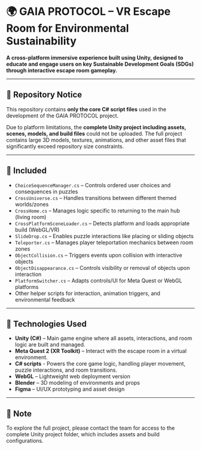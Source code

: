 # 🌍 GAIA PROTOCOL – VR Escape Room for Environmental Sustainability

**A cross-platform immersive experience built using Unity, designed to educate and engage users on key Sustainable Development Goals (SDGs) through interactive escape room gameplay.**

---

## 📁 Repository Notice

This repository contains **only the core C# script files** used in the development of the GAIA PROTOCOL project.

Due to platform limitations, the **complete Unity project including assets, scenes, models, and build files** could not be uploaded. The full project contains large 3D models, textures, animations, and other asset files that significantly exceed repository size constraints.

---

## 📂 Included

- `ChoiceSequenceManager.cs` – Controls ordered user choices and consequences in puzzles  
- `CrossUniverse.cs` – Handles transitions between different themed worlds/zones  
- `CrossHome.cs` – Manages logic specific to returning to the main hub (living room) 
- `CrossPlatformSceneLoader.cs` – Detects platform and loads appropriate build (WebGL/VR)  
- `SlideDrop.cs` – Enables puzzle interactions like placing or sliding objects  
- `Teleporter.cs` – Manages player teleportation mechanics between room zones  
- `ObjectCollision.cs` – Triggers events upon collision with interactive objects  
- `ObjectDisappearance.cs` – Controls visibility or removal of objects upon interaction  
- `PlatformSwitcher.cs` – Adapts controls/UI for Meta Quest or WebGL platforms
- Other helper scripts for interaction, animation triggers, and environmental feedback

---

## 🔧 Technologies Used

- **Unity (C#)** – Main game engine where all assets, interactions, and room logic are built and managed.
- **Meta Quest 2 (XR Toolkit)** – Interact with the escape room in a virtual environment.
- **C# scripts** - Powers the core game logic, handling player movement, puzzle interactions, and room transitions.
- **WebGL** – Lightweight web deployment version  
- **Blender** – 3D modeling of environments and props  
- **Figma** – UI/UX prototyping and asset design

---

## 📌 Note

To explore the full project, please contact the team for access to the complete Unity project folder, which includes assets and build configurations.
